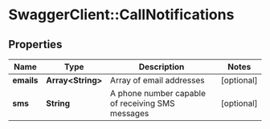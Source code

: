 # SwaggerClient::CallNotifications

## Properties
Name | Type | Description | Notes
------------ | ------------- | ------------- | -------------
**emails** | **Array&lt;String&gt;** | Array of email addresses | [optional] 
**sms** | **String** | A phone number capable of receiving SMS messages | [optional] 


